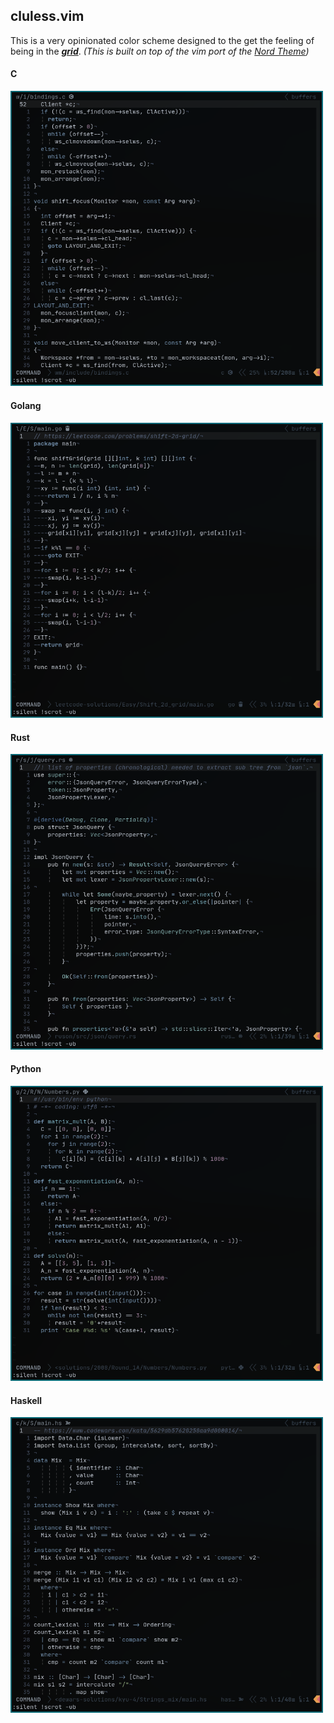 cluless.vim
--------
This is a very opinionated color scheme designed to the get the feeling of being in the [***grid***](https://tron.fandom.com/wiki/Grid).
*(This is built on top of the vim port of the [Nord Theme](https://www.nordtheme.com/ports/vim))*

#### C
<img src="screenshots/c_on_the_grid.png" width="500" />

#### Golang
<img src="screenshots/go_on_the_grid.png" width="500" />

#### Rust
<img src="screenshots/rust_on_the_grid.png" width="500" />

#### Python
<img src="screenshots/python_on_the_grid.png" width="500" />

#### Haskell
<img src="screenshots/haskell_on_the_grid.png" width="500" />
